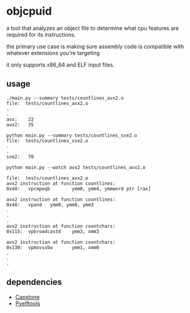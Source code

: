 # objcpuid
a tool that analyzes an object file to determine what cpu features are required for its instructions.

the primary use case is making sure assembly code is compatible with whatever extensions you're targeting

it only supports x86_64 and ELF input files.
## usage
```
./main.py --summary tests/countlines_avx2.o
file:  tests/countlines_avx2.o
.
.
avx:    22
avx2:   35

python main.py --summary tests/countlines_sse2.o 
file:  tests/countlines_sse2.o
.
.
sse2:   70

python main.py --watch avx2 tests/countlines_avx2.o

file:  tests/countlines_avx2.o
avx2 instruction at function countlines:
0x40:   vpcmpeqb        ymm0, ymm4, ymmword ptr [rax]

avx2 instruction at function countlines:
0x48:   vpand   ymm0, ymm0, ymm3
.
.
.
avx2 instruction at function countchars:
0x115:  vpbroadcastd    ymm3, xmm3

avx2 instruction at function countchars:
0x130:  vpmovsxbw       ymm1, xmm0
.
.
.
```

## dependencies
* [Capstone](https://github.com/aquynh/capstone)
* [Pyelftools](https://github.com/eliben/pyelftools)

